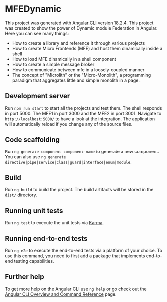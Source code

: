 # MFEDynamic

This project was generated with [Angular CLI](https://github.com/angular/angular-cli) version 18.2.4.
This project was created to show the power of Dynamic module Federation in Angular. Here you can see many things:
- How to create a library and reference it through various projects
- How to create Micro Frontends (MFE) and host them dinamically inside a shell
- How to load MFE dinamically in a shell component
- How to create a simple message broker
- How to communicate between mfe in a loosely-coupled manner
- The concept of "Microlith" or the "Micro-Monolith", a programming paradigm that aggregates little and simple monolith in a page.

## Development server

Run `npm run start` to start all the projects and test them. The shell responds in port 5000. The MFE1 in port 3000 and the MFE2 in port 3001. Navigate to `http://localhost:5000/` to have a look at the integration. The application will automatically reload if you change any of the source files.

## Code scaffolding

Run `ng generate component component-name` to generate a new component. You can also use `ng generate directive|pipe|service|class|guard|interface|enum|module`.

## Build

Run `ng build` to build the project. The build artifacts will be stored in the `dist/` directory.

## Running unit tests

Run `ng test` to execute the unit tests via [Karma](https://karma-runner.github.io).

## Running end-to-end tests

Run `ng e2e` to execute the end-to-end tests via a platform of your choice. To use this command, you need to first add a package that implements end-to-end testing capabilities.

## Further help

To get more help on the Angular CLI use `ng help` or go check out the [Angular CLI Overview and Command Reference](https://angular.io/cli) page.
